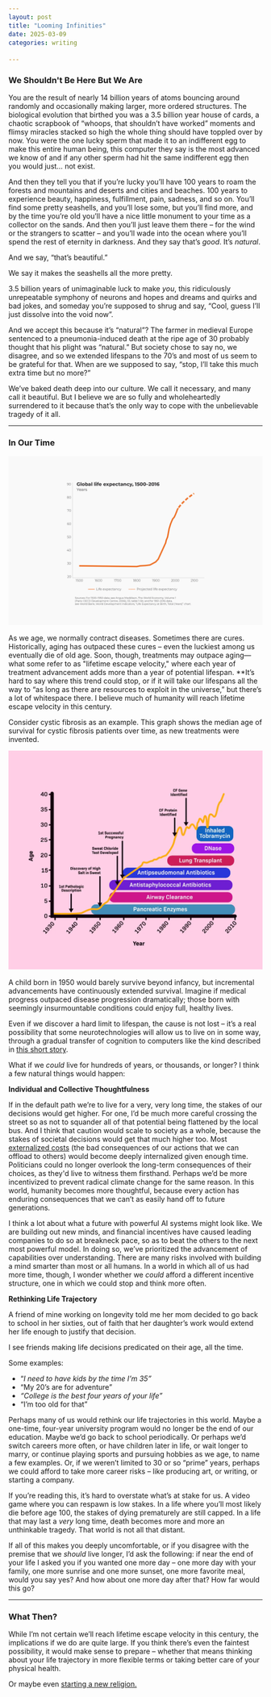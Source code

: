 ```yaml
---
layout: post
title: "Looming Infinities"
date: 2025-03-09
categories: writing

---
```


### We Shouldn't Be Here But We Are

You are the result of nearly 14 billion years of atoms bouncing around randomly and occasionally making larger, more ordered structures. The biological evolution that birthed you was a 3.5 billion year house of cards, a chaotic scrapbook of “whoops, that shouldn’t have worked” moments and flimsy miracles stacked so high the whole thing should have toppled over by now. You were the one lucky sperm that made it to an indifferent egg to make this entire human being, this computer they say is the most advanced we know of and if any other sperm had hit the same indifferent egg then you would just… not exist.

And then they tell you that if you’re lucky you’ll have 100 years to roam the forests and mountains and deserts and cities and beaches. 100 years to experience beauty, happiness, fulfillment, pain, sadness, and so on. You’ll find some pretty seashells, and you’ll lose some, but you’ll find more, and by the time you’re old you’ll have a nice little monument to your time as a collector on the sands. And then you’ll just leave them there – for the wind or the strangers to scatter – and you’ll wade into the ocean where you’ll spend the rest of eternity in darkness. And they say that’s *good*. It’s *natural*. 

And we say, “that’s beautiful.” 

We say it makes the seashells all the more pretty.

3.5 billion years of unimaginable luck to make *you*, this ridiculously unrepeatable symphony of neurons and hopes and dreams and quirks and bad jokes, and someday you’re supposed to shrug and say, “Cool, guess I’ll just dissolve into the void now”.

And we accept this because it’s “natural”? The farmer in medieval Europe sentenced to a pneumonia-induced death at the ripe age of 30 probably thought that his plight was “natural.” But society chose to say no, we disagree, and so we extended lifespans to the 70’s and most of us seem to be grateful for that. When are we supposed to say, “stop, I’ll take this much extra time but no more?”

We’ve baked death deep into our culture. We call it necessary, and many call it beautiful. But I believe we are so fully and wholeheartedly surrendered to it because that’s the only way to cope with the unbelievable tragedy of it all.

---

### In Our Time

![Life expectancy graph](/assets/images/life_expectancy_graph.png)

As we age, we normally contract diseases. Sometimes there are cures. Historically, aging has outpaced these cures – even the luckiest among us eventually die of old age. Soon, though, treatments may outpace aging—what some refer to as "lifetime escape velocity," where each year of treatment advancement adds more than a year of potential lifespan. **It’s hard to say where this trend could stop, or if it will take our lifespans all the way to “as long as there are resources to exploit in the universe,” but there’s a lot of whitespace there. I believe much of humanity will reach lifetime escape velocity in this century.

Consider cystic fibrosis as an example. This graph shows the median age of survival for cystic fibrosis patients over time, as new treatments were invented.

![Cystic fibrosis graph](/assets/images/cf_graph.png)

A child born in 1950 would barely survive beyond infancy, but incremental advancements have continuously extended survival. Imagine if medical progress outpaced disease progression dramatically; those born with seemingly insurmountable conditions could enjoy full, healthy lives.

Even if we discover a hard limit to lifespan, the cause is not lost – it’s a real possibility that some neurotechnologies will allow us to live on in some way, through a gradual transfer of cognition to computers like the kind described in [this short story](https://www.asimov.press/p/gentle-romance).

What if we *could* live for hundreds of years, or thousands, or longer? I think a few natural things would happen:

**Individual and Collective Thoughtfulness**

If in the default path we’re to live for a very, very long time, the stakes of our decisions would get higher. For one, I’d be much more careful crossing the street so as not to squander all of that potential being flattened by the local bus. And I think that caution would scale to society as a whole, because the stakes of societal decisions would get that much higher too. Most [externalized costs](https://en.wikipedia.org/wiki/Externality) (the bad consequences of our actions that we can offload to others) would become deeply internalized given enough time. Politicians could no longer overlook the long-term consequences of their choices, as they'd live to witness them firsthand. Perhaps we’d be more incentivized to prevent radical climate change for the same reason. In this world, humanity becomes more thoughtful, because every action has enduring consequences that we can’t as easily hand off to future generations.

I think a lot about what a future with powerful AI systems might look like. We are building out new minds, and financial incentives have caused leading companies to do so at breakneck pace, so as to beat the others to the next most powerful model. In doing so, we’ve prioritized the advancement of capabilities over understanding. There are many risks involved with building a mind smarter than most or all humans. In a world in which all of us had more time, though, I wonder whether we *could* afford a different incentive structure, one in which we could stop and think more often.

**Rethinking Life Trajectory**

A friend of mine working on longevity told me her mom decided to go back to school in her sixties, out of faith that her daughter’s work would extend her life enough to justify that decision.

I see friends making life decisions predicated on their age, all the time.

Some examples:

- “*I need to have kids by the time I’m 35”*
- “My 20’s are for adventure”
- *“College is the best four years of your life”*
- “I’m too old for that”

Perhaps many of us would rethink our life trajectories in this world. Maybe a one-time, four-year university program would no longer be the end of our education. Maybe we’d go back to school periodically. Or perhaps we’d switch careers more often, or have children later in life, or wait longer to marry, or continue playing sports and pursuing hobbies as we age, to name a few examples. Or, if we weren’t limited to 30 or so “prime” years, perhaps we could afford to take more career risks – like producing art, or writing, or starting a company.

If you’re reading this, it’s hard to overstate what’s at stake for us. A video game where you can respawn is low stakes. In a life where you’ll most likely die before age 100, the stakes of dying prematurely are still capped. In a life that may last a *very* long time, death becomes more and more an unthinkable tragedy. That world is not all that distant.

If all of this makes you deeply uncomfortable, or if you disagree with the premise that we *should* live longer, I’d ask the following: if near the end of your life I asked you if you wanted one more day – one more day with your family, one more sunrise and one more sunset, one more favorite meal, would you say yes? And how about one more day after that? How far would this go?

---
### What Then?

While I’m not certain we’ll reach lifetime escape velocity in this century, the implications if we do are quite large. If you think there’s even the faintest possibility, it would make sense to prepare – whether that means thinking about your life trajectory in more flexible terms or taking better care of your physical health.

Or maybe even [starting a new religion.](https://dontdie.bryanjohnson.com/)